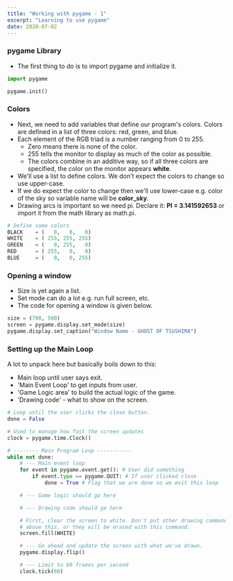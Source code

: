 ```yaml
---
title: "Working with pygame - 1"
excerpt: "Learning to use pygame"
date: 2020-07-02
---
```


### pygame Library

- The first thing to do is to import pygame and initialize it.

```python
import pygame

pygame.init()
```

### Colors

- Next, we need to add variables that define our program's colors. Colors are defined in a list of three colors: red, green, and blue.
- Each element of the RGB triad is a number ranging from 0 to 255.
  - Zero means there is none of the color.
  - 255 tells the monitor to display as much of the color as possible.
  - The colors combine in an additive way, so if all three colors are specified, the color on the monitor appears **white**.
- We'll use a list to define colors. We don't expect the colors to change so use upper-case.
- If we do expect the color to change then we'll use lower-case e.g. color of the sky so variable name will be **color_sky**.
- Drawing arcs is important so we need pi. Declare it: **PI = 3.141592653** or import it from the math library as math.pi.

```python
# Define some colors
BLACK    = (   0,   0,   0)
WHITE    = ( 255, 255, 255)
GREEN    = (   0, 255,   0)
RED      = ( 255,   0,   0)
BLUE     = (   0,   0, 255)
```

### Opening a window

- Size is yet again a list.
- Set mode can do a lot e.g. run full screen, etc.
- The code for opening a window is given below.

```python
size = (700, 500)
screen = pygame.display.set_mode(size)
pygame.display.set_caption("Window Name - GHOST OF TSUSHIMA")
```

### Setting up the Main Loop

A lot to unpack here but basically boils down to this:
  - Main loop until user says exit.
  - 'Main Event Loop' to get inputs from user.
  - 'Game Logic area' to build the actual logic of the game.
  - 'Drawing code' - what to show on the screen.

```python
# Loop until the user clicks the close button.
done = False

# Used to manage how fast the screen updates
clock = pygame.time.Clock()

# -------- Main Program Loop -----------
while not done:
    # --- Main event loop
    for event in pygame.event.get(): # User did something
        if event.type == pygame.QUIT: # If user clicked close
            done = True # Flag that we are done so we exit this loop

    # --- Game logic should go here

    # --- Drawing code should go here

    # First, clear the screen to white. Don't put other drawing commands
    # above this, or they will be erased with this command.
    screen.fill(WHITE)

    # --- Go ahead and update the screen with what we've drawn.
    pygame.display.flip()

    # --- Limit to 60 frames per second
    clock.tick(60)
```
